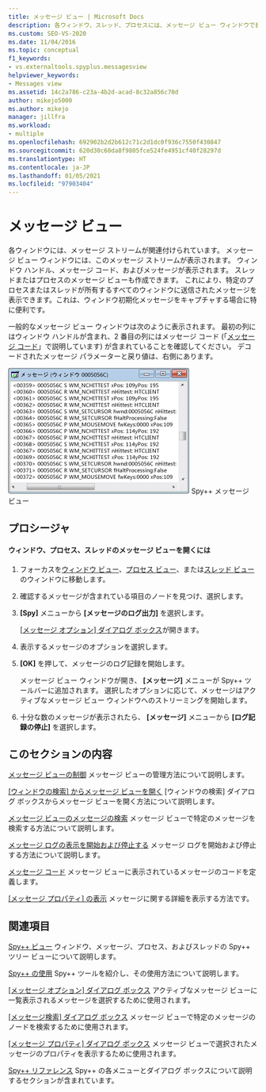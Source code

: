 ```yaml
---
title: メッセージ ビュー | Microsoft Docs
description: 各ウィンドウ、スレッド、プロセスには、メッセージ ビュー ウィンドウで表示できる関連するメッセージ ストリームがあります。 メッセージ ビューを開いて制御する方法について説明します。
ms.custom: SEO-VS-2020
ms.date: 11/04/2016
ms.topic: conceptual
f1_keywords:
- vs.externaltools.spyplus.messagesview
helpviewer_keywords:
- Messages view
ms.assetid: 14c2a786-c23a-4b2d-acad-8c32a856c70d
author: mikejo5000
ms.author: mikejo
manager: jillfra
ms.workload:
- multiple
ms.openlocfilehash: 692902b2d2b612c71c2d1dc0f936c7550f430847
ms.sourcegitcommit: 620d30c60da8f9805fce524fe4951cf40f28297d
ms.translationtype: HT
ms.contentlocale: ja-JP
ms.lasthandoff: 01/05/2021
ms.locfileid: "97903404"
---
```

# <a name="messages-view"></a>メッセージ ビュー
各ウィンドウには、メッセージ ストリームが関連付けられています。 メッセージ ビュー ウィンドウには、このメッセージ ストリームが表示されます。 ウィンドウ ハンドル、メッセージ コード、およびメッセージが表示されます。 スレッドまたはプロセスのメッセージ ビューも作成できます。 これにより、特定のプロセスまたはスレッドが所有するすべてのウィンドウに送信されたメッセージを表示できます。これは、ウィンドウ初期化メッセージをキャプチャする場合に特に便利です。

 一般的なメッセージ ビュー ウィンドウは次のように表示されます。 最初の列にはウィンドウ ハンドルが含まれ、2 番目の列にはメッセージ コード (「[メッセージ コード](../debugger/message-codes.md)」で説明しています) が含まれていることを確認してください。 デコードされたメッセージ パラメーターと戻り値は、右側にあります。

 ![Spy&#43;&#43; メッセージ ビュー](../debugger/media/spy--_messagesview.png "Spy++_MessagesView") Spy++ メッセージ ビュー

## <a name="procedures"></a>プロシージャ

#### <a name="to-open-a-messages-view-for-a-window-process-or-thread"></a>ウィンドウ、プロセス、スレッドのメッセージ ビューを開くには

1. フォーカスを[ウィンドウ ビュー](../debugger/windows-view.md)、[プロセス ビュー](../debugger/processes-view.md)、または[スレッド ビュー](../debugger/threads-view.md)のウィンドウに移動します。

2. 確認するメッセージが含まれている項目のノードを見つけ、選択します。

3. **[Spy]** メニューから **[メッセージのログ出力]** を選択します。

     [[メッセージ オプション] ダイアログ ボックス](../debugger/message-options-dialog-box.md)が開きます。

4. 表示するメッセージのオプションを選択します。

5. **[OK]** を押して、メッセージのログ記録を開始します。

     メッセージ ビュー ウィンドウが開き、 **[メッセージ]** メニューが Spy++ ツールバーに追加されます。 選択したオプションに応じて、メッセージはアクティブなメッセージ ビュー ウィンドウへのストリーミングを開始します。

6. 十分な数のメッセージが表示されたら、 **[メッセージ]** メニューから **[ログ記録の停止]** を選択します。

## <a name="in-this-section"></a>このセクションの内容
 [メッセージ ビューの制御](../debugger/how-to-control-messages-view.md) メッセージ ビューの管理方法について説明します。

 [[ウィンドウの検索] からメッセージ ビューを開く](../debugger/how-to-open-messages-view-from-find-window.md) [ウィンドウの検索] ダイアログ ボックスからメッセージ ビューを開く方法について説明します。

 [メッセージ ビューのメッセージの検索](../debugger/how-to-search-for-a-message-in-messages-view.md) メッセージ ビューで特定のメッセージを検索する方法について説明します。

 [メッセージ ログの表示を開始および停止する](../debugger/how-to-start-and-stop-the-message-log-display.md) メッセージ ログを開始および停止する方法について説明します。

 [メッセージ コード](../debugger/message-codes.md) メッセージ ビューに表示されているメッセージのコードを定義します。

 [[メッセージ プロパティ] の表示](../debugger/how-to-display-message-properties.md) メッセージに関する詳細を表示する方法です。

## <a name="related-sections"></a>関連項目
 [Spy++ ビュー](../debugger/spy-increment-views.md) ウィンドウ、メッセージ、プロセス、およびスレッドの Spy++ ツリー ビューについて説明します。

 [Spy++ の使用](../debugger/using-spy-increment.md) Spy++ ツールを紹介し、その使用方法について説明します。

 [[メッセージ オプション] ダイアログ ボックス](../debugger/message-options-dialog-box.md) アクティブなメッセージ ビューに一覧表示されるメッセージを選択するために使用されます。

 [[メッセージ検索] ダイアログ ボックス](../debugger/message-search-dialog-box.md) メッセージ ビューで特定のメッセージのノードを検索するために使用されます。

 [[メッセージ プロパティ] ダイアログ ボックス](../debugger/message-properties-dialog-box.md) メッセージ ビューで選択されたメッセージのプロパティを表示するために使用されます。

 [Spy++ リファレンス](../debugger/spy-increment-reference.md) Spy++ の各メニューとダイアログ ボックスについて説明するセクションが含まれています。